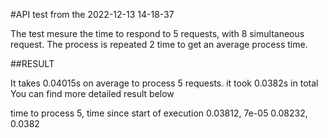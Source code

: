 #API test from the 2022-12-13 14-18-37 

The test mesure the time to respond to 5 requests, with 8 simultaneous request.
The process is repeated 2 time to get an average process time.

##RESULT

It takes 0.04015s on average to process 5 requests. it took 0.0382s in total
You can find more detailed result below

time to process 5, time since start of execution
0.03812, 7e-05
0.08232, 0.0382
